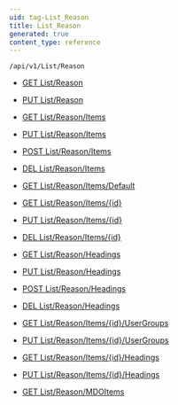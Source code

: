 ```yaml
---
uid: tag-List_Reason
title: List_Reason
generated: true
content_type: reference
---
```


```http
/api/v1/List/Reason
```




* [GET List/Reason](v1ReasonList_GetListDefinition.md)

* [PUT List/Reason](v1ReasonList_SetListDefinition.md)

* [GET List/Reason/Items](v1ReasonList_GetAll.md)

* [PUT List/Reason/Items](v1ReasonList_PutAllReason.md)

* [POST List/Reason/Items](v1ReasonList_PostReason.md)

* [DEL List/Reason/Items](v1ReasonList_DeleteAllReason.md)

* [GET List/Reason/Items/Default](v1ReasonList_CreateDefaultReason.md)

* [GET List/Reason/Items/{id}](v1ReasonList_GetReason.md)

* [PUT List/Reason/Items/{id}](v1ReasonList_PutReason.md)

* [DEL List/Reason/Items/{id}](v1ReasonList_DeleteReason.md)

* [GET List/Reason/Headings](v1ReasonList_GetReasonHeadings.md)

* [PUT List/Reason/Headings](v1ReasonList_PutReasonHeadings.md)

* [POST List/Reason/Headings](v1ReasonList_PostReasonHeading.md)

* [DEL List/Reason/Headings](v1ReasonList_DeleteReasonHeadings.md)

* [GET List/Reason/Items/{id}/UserGroups](v1ReasonList_GetReasonUserGroupsForListItem.md)

* [PUT List/Reason/Items/{id}/UserGroups](v1ReasonList_PutReasonUserGroupsForListItem.md)

* [GET List/Reason/Items/{id}/Headings](v1ReasonList_GetReasonHeadingsForListItem.md)

* [PUT List/Reason/Items/{id}/Headings](v1ReasonList_PutReasonHeadingsForListItem.md)

* [GET List/Reason/MDOItems](v1ReasonList_GetMDOList.md)